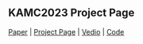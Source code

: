 ## <b>KAMC2023 Project Page</b>
[Paper](https://arxiv.org/abs/2304.11354) | [Project Page](https://yfyangd.github.io/KAMC2023/) | [Vedio](https://youtu.be/wPNgvnJZGCE) | [Code]()
